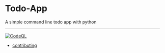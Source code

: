 # Todo-App
A simple command line todo app with python
___
[![CodeQL](https://github.com/legit-programming/Todo-App/actions/workflows/codeql-analysis.yml/badge.svg)](https://github.com/legit-programming/Todo-App/actions/workflows/codeql-analysis.yml)

* [contributing](https://github.com/legit-programming/Todo-App/blob/main/CONTRIBUTING.md)